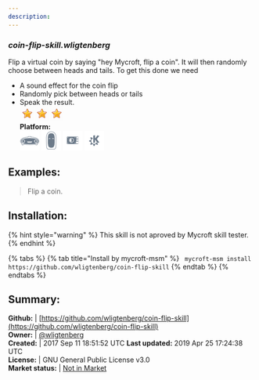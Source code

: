 ```yaml
---
description: 
---
```


### _coin-flip-skill.wligtenberg_  
Flip a virtual coin by saying "hey Mycroft, flip a coin".
It will then randomly choose between heads and tails.
To get this done we need
- A sound effect for the coin flip
- Randomly pick between heads or tails
- Speak the result.  
![](../.gitbook/assets/star.png)![](../.gitbook/assets/star.png)![](../.gitbook/assets/star.png)  
**Platform:**  
 ![Mark I](../.gitbook/assets/mark-1-icon.png)  ![Mark II](../.gitbook/assets/mark-2-icon.png)  ![Picroft](../.gitbook/assets/picroft-icon.png)  ![plasmoid](../.gitbook/assets/kde.png)   
## Examples:  
> Flip a coin.  
  
## Installation:  
{% hint style="warning" %}
This skill is not aproved by Mycroft skill tester.
{% endhint %}
    
{% tabs %}
{% tab title="Install by mycroft-msm" %}
``` mycroft-msm install https://github.com/wligtenberg/coin-flip-skill```
{% endtab %}
  {% endtabs %}
    
## Summary:  
**Github:** | [https://github.com/wligtenberg/coin-flip-skill](https://github.com/wligtenberg/coin-flip-skill)  
**Owner:** | [@wligtenberg](https://github.com/wligtenberg)  
**Created:** | 2017 Sep 11 18:51:52 UTC  **Last updated:** 2019 Apr 25 17:24:38 UTC  
**License:** | GNU General Public License v3.0  
**Market status:** | [Not in Market](https://market.mycroft.ai/skill/)  
